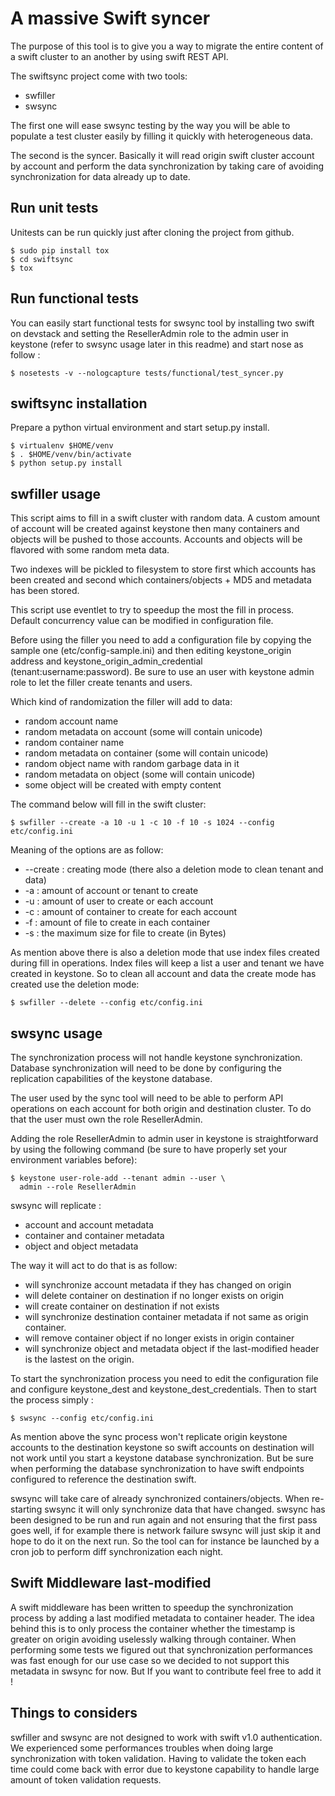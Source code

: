 A massive Swift syncer
======================

The purpose of this tool is to give you a way to migrate
the entire content of a swift cluster to an another by
using swift REST API.

The swiftsync project come with two tools:

 - swfiller
 - swsync

The first one will ease swsync testing by the way
you will be able to populate a test cluster easily
by filling it quickly with heterogeneous data.

The second is the syncer. Basically it will read
origin swift cluster account by account and
perform the data synchronization by taking care
of avoiding synchronization for data already up to
date.

Run unit tests
--------------

Unitests can be run quickly just after cloning
the project from github.

    $ sudo pip install tox
    $ cd swiftsync
    $ tox

Run functional tests
--------------------

You can easily start functional tests for swsync
tool by installing two swift on devstack and setting
the ResellerAdmin role to the admin user in keystone
(refer to swsync usage later in this readme) and start
nose as follow :

    $ nosetests -v --nologcapture tests/functional/test_syncer.py

swiftsync installation
----------------------

Prepare a python virtual environment and start
setup.py install.

    $ virtualenv $HOME/venv
    $ . $HOME/venv/bin/activate
    $ python setup.py install

swfiller usage
--------------

This script aims to fill in a swift cluster with random
data. A custom amount of account will be created against keystone
then many containers and objects will be pushed to those accounts.
Accounts and objects will be flavored with some random meta data.

Two indexes will be pickled to filesystem to store first
which accounts has been created and second
which containers/objects + MD5 and metadata
has been stored.

This script use eventlet to try to speedup the most
the fill in process. Default concurrency value can be modified
in configuration file.

Before using the filler you need to add a configuration file
by copying the sample one (etc/config-sample.ini) and then
editing keystone_origin address and keystone_origin_admin_credential
(tenant:username:password). Be sure to use an user with keystone
admin role to let the filler create tenants and users.

Which kind of randomization the filler will add to data:

* random account name
* random metadata on account (some will contain unicode)
* random container name
* random metadata on container (some will contain unicode)
* random object name with random garbage data in it
* random metadata on object (some will contain unicode)
* some object will be created with empty content

The command below will fill in the swift cluster:

    $ swfiller --create -a 10 -u 1 -c 10 -f 10 -s 1024 --config etc/config.ini

Meaning of the options are as follow:

* --create : creating mode (there also a deletion mode to clean tenant and data)
* -a : amount of account or tenant to create
* -u : amount of user to create or each account
* -c : amount of container to create for each account
* -f : amount of file to create in each container
* -s : the maximum size for file to create (in Bytes)

As mention above there is also a deletion mode that use
index files created during fill in operations. Index files
will keep a list a user and tenant we have created in keystone.
So to clean all account and data the create mode has created
use the deletion mode:

    $ swfiller --delete --config etc/config.ini

swsync usage
------------

The synchronization process will not handle keystone synchronization.
Database synchronization will need to be done by configuring
the replication capabilities of the keystone database.

The user used by the sync tool will need to be able to perform
API operations on each account for both origin and destination
cluster. To do that the user must own the role ResellerAdmin.

Adding the role ResellerAdmin to admin user in keystone is
straightforward by using the following command (be sure
to have properly set your environment variables before):

    $ keystone user-role-add --tenant admin --user \
      admin --role ResellerAdmin

swsync will replicate :

* account and account metadata
* container and container metadata
* object and object metadata

The way it will act to do that is as follow:

* will synchronize account metadata if they has changed on origin
* will delete container on destination if no longer exists on origin
* will create container on destination if not exists
* will synchronize destination container metadata if not same
  as origin container.
* will remove container object if no longer exists in origin container
* will synchronize object and metadata object if the last-modified header
  is the lastest on the origin.


To start the synchronization process you need to edit
the configuration file and configure keystone_dest
and keystone_dest_credentials. Then to start
the process simply :

    $ swsync --config etc/config.ini

As mention above the sync process won't
replicate origin keystone accounts to the destination 
keystone so swift accounts on destination will
not work until you start a keystone database synchronization. But be sure
when performing the database synchronization to have swift endpoints
configured to reference the destination swift.

swsync will take care of already synchronized containers/objects. When
re-starting swsync it will only synchronize data that have changed.
swsync has been designed to be run and run again and not ensuring that the
first pass goes well, if for example there is network failure swsync will
just skip it and hope to do it on the next run. So the tool can for instance
be launched by a cron job to perform diff synchronization each night.

Swift Middleware last-modified
------------------------------

A swift middleware has been written to speedup the
synchronization process by adding a last modified metadata
to container header. The idea behind this is to only
process the container whether the timestamp is greater
on origin avoiding uselessly walking through container.
When performing some tests we figured out that synchronization
performances was fast enough for our use case so we decided
to not support this metadata in swsync for now. But If you want to
contribute feel free to add it !


Things to considers
-------------------

swfiller and swsync are not designed to work with swift v1.0 authentication.
We experienced some performances troubles when doing large synchronization
with token validation. Having to validate the token each time could come back with
error due to keystone capability to handle large amount of token validation requests.
